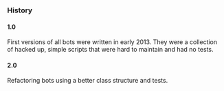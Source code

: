 ### History

#### 1.0

First versions of all bots were written in early 2013. They were a collection of hacked up, simple scripts that were hard to maintain and had no tests.

#### 2.0

Refactoring bots using a better class structure and tests.
